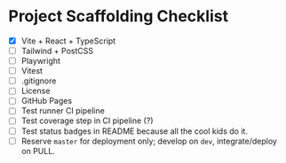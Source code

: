 # Project Scaffolding Checklist

- [X] Vite + React + TypeScript
- [ ] Tailwind + PostCSS
- [ ] Playwright
- [ ] Vitest
- [ ] .gitignore
- [ ] License
- [ ] GitHub Pages
- [ ] Test runner CI pipeline
- [ ] Test coverage step in CI pipeline (?)
- [ ] Test status badges in README because all the cool kids do it.
- [ ] Reserve `master` for deployment only; develop on `dev`, integrate/deploy on PULL.